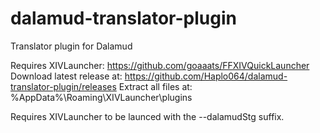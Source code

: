 # dalamud-translator-plugin
Translator plugin for Dalamud

Requires XIVLauncher: https://github.com/goaaats/FFXIVQuickLauncher
Download latest release at: https://github.com/Haplo064/dalamud-translator-plugin/releases
Extract all files at: %AppData%\Roaming\XIVLauncher\plugins

Requires XIVLauncher to be launced with the --dalamudStg suffix.
